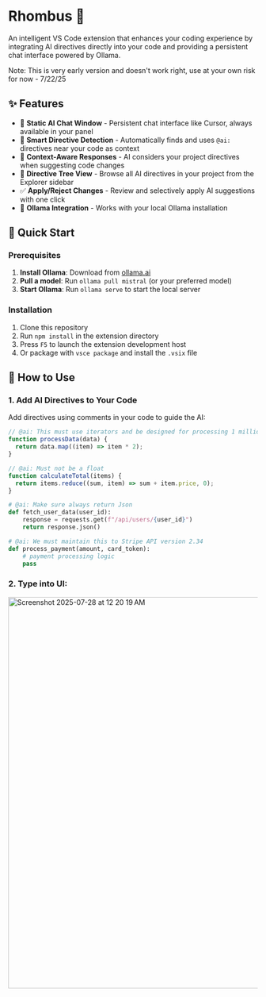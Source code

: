 # Rhombus 🔷

An intelligent VS Code extension that enhances your coding experience by integrating AI directives directly into your code and providing a persistent chat interface powered by Ollama.

Note: This is very early version and doesn't work right, use at your own risk for now - 7/22/25

## ✨ Features

- 🤖 **Static AI Chat Window** - Persistent chat interface like Cursor, always available in your panel
- 📝 **Smart Directive Detection** - Automatically finds and uses `@ai:` directives near your code as context
- 🎯 **Context-Aware Responses** - AI considers your project directives when suggesting code changes
- 📁 **Directive Tree View** - Browse all AI directives in your project from the Explorer sidebar
- ✅ **Apply/Reject Changes** - Review and selectively apply AI suggestions with one click
- 🔗 **Ollama Integration** - Works with your local Ollama installation

## 🚀 Quick Start

### Prerequisites

1. **Install Ollama**: Download from [ollama.ai](https://ollama.ai)
2. **Pull a model**: Run `ollama pull mistral` (or your preferred model)
3. **Start Ollama**: Run `ollama serve` to start the local server

### Installation

1. Clone this repository
2. Run `npm install` in the extension directory
3. Press `F5` to launch the extension development host
4. Or package with `vsce package` and install the `.vsix` file

## 📖 How to Use

### 1. Add AI Directives to Your Code

Add directives using comments in your code to guide the AI:

```javascript
// @ai: This must use iterators and be designed for processing 1 million + records
function processData(data) {
  return data.map((item) => item * 2);
}

// @ai: Must not be a float
function calculateTotal(items) {
  return items.reduce((sum, item) => sum + item.price, 0);
}
```

```python
# @ai: Make sure always return Json
def fetch_user_data(user_id):
    response = requests.get(f"/api/users/{user_id}")
    return response.json()

# @ai: We must maintain this to Stripe API version 2.34
def process_payment(amount, card_token):
    # payment processing logic
    pass
```
### 2. Type into UI: 
<img width="581" height="789" alt="Screenshot 2025-07-28 at 12 20 19 AM" src="https://github.com/user-attachments/assets/0339322e-2da3-4f20-b424-99248f27bdae" />


